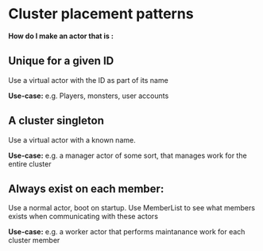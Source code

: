 # Cluster placement patterns

**How do I make an actor that is :**

## Unique for a given ID

Use a virtual actor with the ID as part of its name

**Use-case:** e.g. Players, monsters, user accounts 

## A cluster singleton

Use a virtual actor with a known name.

**Use-case:** e.g. a manager actor of some sort, that manages work for the entire cluster

## Always exist on each member:

Use a normal actor, boot on startup.
Use MemberList to see what members exists when communicating with these actors

**Use-case:** e.g. a worker actor that performs maintanance work for each cluster member
